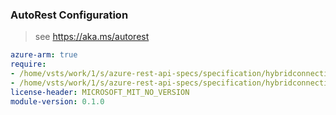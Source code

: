 ### AutoRest Configuration

> see https://aka.ms/autorest

``` yaml
azure-arm: true
require:
- /home/vsts/work/1/s/azure-rest-api-specs/specification/hybridconnectivity/resource-manager/readme.md
- /home/vsts/work/1/s/azure-rest-api-specs/specification/hybridconnectivity/resource-manager/readme.go.md
license-header: MICROSOFT_MIT_NO_VERSION
module-version: 0.1.0

```